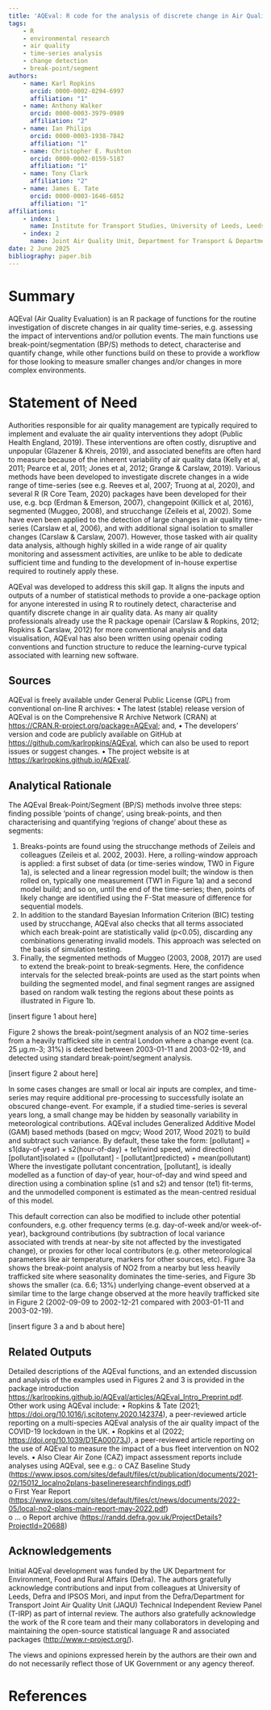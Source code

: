 ```yaml
---
title: 'AQEval: R code for the analysis of discrete change in Air Quality time-series'
tags: 
    - R
    - environmental research
    - air quality
    - time-series analysis 
    - change detection 
    - break-point/segment
authors:
    - name: Karl Ropkins
      orcid: 0000-0002-0294-6997
      affiliation: "1"
    - name: Anthony Walker
      orcid: 0000-0003-3979-0989
      affiliation: "2"
    - name: Ian Philips
      orcid: 0000-0003-1938-7842
      affiliation: "1"
    - name: Christopher E. Rushton
      orcid: 0000-0002-0159-5187
      affiliation: "1"
    - name: Tony Clark
      affiliation: "2"
    - name: James E. Tate
      orcid: 0000-0003-1646-6852
      affiliation: "1"
affiliations:
    - index: 1
      name: Institute for Transport Studies, University of Leeds, Leeds, LS2 9JT, UK
    - index: 2
      name: Joint Air Quality Unit, Department for Transport & Department for Environment, Food and Rural Affairs, Marsham Street London, SW1P 4DF, UK
date: 2 June 2025
bibliography: paper.bib
---
```


# Summary

AQEval (Air Quality Evaluation) is an R package of functions for the routine investigation of discrete changes in air quality time-series, e.g. assessing the impact of interventions and/or pollution events. The main functions use break-point/segmentation (BP/S) methods to detect, characterise and quantify change, while other functions build on these to provide a workflow for those looking to measure smaller changes and/or changes in more complex environments. 


# Statement of Need

Authorities responsible for air quality management are typically required to implement and evaluate the air quality interventions they adopt (Public Health England, 2019). These interventions are often costly, disruptive and unpopular (Glazener & Khreis, 2019), and associated benefits are often hard to measure because of the inherent variability of air quality data (Kelly et al, 2011; Pearce et al, 2011; Jones et al, 2012; Grange & Carslaw, 2019). Various methods have been developed to investigate discrete changes in a wide range of time-series (see e.g. Reeves et al, 2007; Truong at al, 2020), and several R (R Core Team, 2020) packages have been developed for their use, e.g. bcp (Erdman & Emerson, 2007), changepoint (Killick et al, 2016), segmented (Muggeo, 2008), and strucchange (Zeileis et al, 2002). Some have even been applied to the detection of large changes in air quality time-series (Carslaw et al, 2006), and with additional signal isolation to smaller changes (Carslaw & Carslaw, 2007). However, those tasked with air quality data analysis, although highly skilled in a wide range of air quality monitoring and assessment activities, are unlike to be able to dedicate sufficient time and funding to the development of in-house expertise required to routinely apply these. 

AQEval was developed to address this skill gap. It aligns the inputs and outputs of a number of statistical methods to provide a one-package option for anyone interested in using R to routinely detect, characterise and quantify discrete change in air quality data. As many air quality professionals already use the R package openair (Carslaw & Ropkins, 2012; Ropkins & Carslaw, 2012) for more conventional analysis and data visualisation, AQEval has also been written using openair coding conventions and function structure to reduce the learning-curve typical associated with learning new software. 


## Sources

AQEval is freely available under General Public License (GPL) from conventional on-line R archives: 
•	The latest (stable) release version of AQEval is on the Comprehensive R Archive Network (CRAN) at https://CRAN.R-project.org/package=AQEval; and, 
•	The developers’ version and code are publicly available on GitHub at https://github.com/karlropkins/AQEval, which can also be used to report issues or suggest changes. 
•	The project website is at https://karlropkins.github.io/AQEval/.


## Analytical Rationale

The AQEval Break-Point/Segment (BP/S) methods involve three steps: finding possible ‘points of change’, using break-points, and then characterising and quantifying ‘regions of change’ about these as segments: 
1.	Breaks-points are found using the strucchange methods of Zeileis and colleagues (Zeileis et al. 2002, 2003). Here, a rolling-window approach is applied: a first subset of data (or time-series window, TW0 in Figure 1a), is selected and a linear regression model built; the window is then rolled on, typically one measurement (TW1 in Figure 1a) and a second model build; and so on, until the end of the time-series; then, points of likely change are identified using the F-Stat measure of difference for sequential models. 
2.	In addition to the standard Bayesian Information Criterion (BIC) testing used by strucchange, AQEval also checks that all terms associated which each break-point are statistically valid (p<0.05), discarding any combinations generating invalid models. This approach was selected on the basis of simulation testing.
3.	Finally, the segmented methods of Muggeo (2003, 2008, 2017) are used to extend the break-point to break-segments. Here, the confidence intervals for the selected break-points are used as the start points when building the segmented model, and final segment ranges are assigned based on random walk testing the regions about these points as illustrated in Figure 1b.    

[insert figure 1 about here]

Figure 2 shows the break-point/segment analysis of an NO2 time-series from a heavily trafficked site in central London where a change event (ca. 25 µg.m-3; 31%) is detected between 2003-01-11 and 2003-02-19, and detected using standard break-point/segment analysis. 

[insert figure 2 about here]

In some cases changes are small or local air inputs are complex, and time-series may require additional pre-processing to successfully isolate an obscured change-event. For example, if a studied time-series is several years long, a small change may be hidden by seasonally variability in meteorological contributions. AQEval includes Generalized Additive Model (GAM) based methods (based on mgcv; Wood 2017, Wood 2021) to build and subtract such variance. By default, these take the form: 
[pollutant] = s1(day-of-year) + s2(hour-of-day) + te1(wind speed, wind direction)
[pollutant]isolated = ([pollutant] - [pollutant]predicted) + mean(pollutant)
Where the investigate pollutant concentration, [pollutant], is ideally modelled as a function of day-of year, hour-of-day and wind speed and direction using a combination spline (s1 and s2) and tensor (te1) fit-terms, and the unmodelled component is estimated as the mean-centred residual of this model.
  
This default correction can also be modified to include other potential confounders, e.g. other frequency terms (e.g. day-of-week and/or week-of-year), background contributions (by subtraction of local variance associated with trends at near-by site not affected by the investigated change), or proxies for other local contributors (e.g. other meteorological parameters like air temperature, markers for other sources, etc). Figure 3a shows the break-point analysis of NO2 from a nearby but less heavily trafficked site where seasonality dominates the time-series, and Figure 3b shows the smaller (ca. 6.6; 13%) underlying change-event observed at a similar time to the large change observed at the more heavily trafficked site in Figure 2 (2002-09-09 to 2002-12-21 compared with 2003-01-11 and 2003-02-19).  

[insert figure 3 a and b about here]

## Related Outputs 

Detailed descriptions of the AQEval functions, and an extended discussion and analysis of the examples used in Figures 2 and 3 is provided in the package introduction https://karlropkins.github.io/AQEval/articles/AQEval_Intro_Preprint.pdf.  
Other work using AQEval include:
•	Ropkins & Tate (2021; https://doi.org/10.1016/j.scitotenv.2020.142374), a peer-reviewed article reporting on a multi-species AQEval analysis of the air quality impact of the COVID-19 lockdown in the UK. 
•	Ropkins et al (2022; https://doi.org/10.1039/D1EA00073J), a peer-reviewed article reporting on the use of AQEval to measure the impact of a bus fleet intervention on NO2 levels. 
•	Also Clear Air Zone (CAZ) impact assessment reports include analyses using AQEval, see e.g.: 
o	CAZ Baseline Study (https://www.ipsos.com/sites/default/files/ct/publication/documents/2021-02/15012_localno2plans-baselineresearchfindings.pdf)   
o	First Year Report (https://www.ipsos.com/sites/default/files/ct/news/documents/2022-05/local-no2-plans-main-report-may-2022.pdf)  
o	…
o	Report archive (https://randd.defra.gov.uk/ProjectDetails?ProjectId=20688)  

## Acknowledgements 

Initial AQEval development was funded by the UK Department for Environment, Food and Rural Affairs (Defra).  The authors gratefully acknowledge contributions and input from colleagues at University of Leeds, Defra and IPSOS Mori, and input from the Defra/Department for Transport Joint Air Quality Unit (JAQU) Technical Independent Review Panel (T-IRP) as part of internal review. The authors also gratefully acknowledge the work of the R core team and their many collaborators in developing and maintaining the open-source statistical language R and associated packages (http://www.r-project.org/).  

The views and opinions expressed herein by the authors are their own and do not necessarily reflect those of UK Government or any agency thereof.

# References
